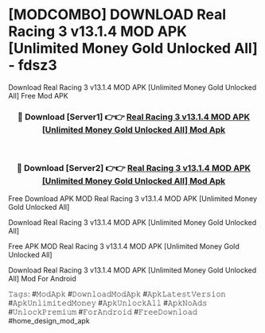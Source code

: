 # [MODCOMBO] DOWNLOAD Real Racing 3 v13.1.4 MOD APK [Unlimited Money Gold Unlocked All] - fdsz3
Download Real Racing 3 v13.1.4 MOD APK [Unlimited Money Gold Unlocked All] Free Mod APK

<div align="center">
<h3>🔴 Download [Server1] 👉👉 <a href="https://apk-comot.site?title=Real_Racing_3_v13.1.4_MOD_APK_[Unlimited_Money_Gold_Unlocked_All]">Real Racing 3 v13.1.4 MOD APK [Unlimited Money Gold Unlocked All] Mod Apk</a></h3><br>

<h3>🔴 Download [Server2] 👉👉 <a href="https://apk-comot.site?title=Real_Racing_3_v13.1.4_MOD_APK_[Unlimited_Money_Gold_Unlocked_All]">Real Racing 3 v13.1.4 MOD APK [Unlimited Money Gold Unlocked All] Mod Apk</a></h3>
</div>


Free Download APK MOD Real Racing 3 v13.1.4 MOD APK [Unlimited Money Gold Unlocked All]

Download Real Racing 3 v13.1.4 MOD APK [Unlimited Money Gold Unlocked All] 

Free APK MOD Real Racing 3 v13.1.4 MOD APK [Unlimited Money Gold Unlocked All] 

Download Real Racing 3 v13.1.4 MOD APK [Unlimited Money Gold Unlocked All] Mod For Android

𝚃𝚊𝚐𝚜: #𝙼𝚘𝚍𝙰𝚙𝚔 #𝙳𝚘𝚠𝚗𝚕𝚘𝚊𝚍𝙼𝚘𝚍𝙰𝚙𝚔 #𝙰𝚙𝚔𝙻𝚊𝚝𝚎𝚜𝚝𝚅𝚎𝚛𝚜𝚒𝚘𝚗 #𝙰𝚙𝚔𝚄𝚗𝚕𝚒𝚖𝚒𝚝𝚎𝚍𝙼𝚘𝚗𝚎𝚢 #𝙰𝚙𝚔𝚄𝚗𝚕𝚘𝚌𝚔𝙰𝚕𝚕 #𝙰𝚙𝚔𝙽𝚘𝙰𝚍𝚜 #𝚄𝚗𝚕𝚘𝚌𝚔𝙿𝚛𝚎𝚖𝚒𝚞𝚖 #𝙵𝚘𝚛𝙰𝚗𝚍𝚛𝚘𝚒𝚍 #𝙵𝚛𝚎𝚎𝙳𝚘𝚠𝚗𝚕𝚘𝚊𝚍 #home_design_mod_apk